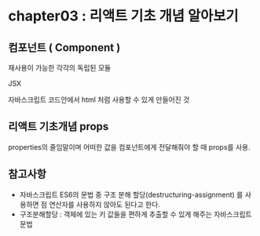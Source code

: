 # chapter03 : 리액트 기초 개념 알아보기

## 컴포넌트 ( Component )

재사용이 가능한 각각의 독립된 모듈

JSX

자바스크립트 코드안에서 html 처럼 사용할 수 있게 만들어진 것

## 리액트 기초개념 props

properties의 줄임말이며 어떠한 값을 컴포넌트에게 전달해줘야 할 때 props를 사용.

## 참고사항

- 자바스크립트 ES6의 문법 중 구조 분해 할당(destructuring-assignment)
  를 사용하면 점 연산자를 사용하지 않아도 된다고 한다.
- 구조분해할당 : 객체에 있는 키 값들을 편하게 추출할 수 있게 해주는 자바스크립트 문법

